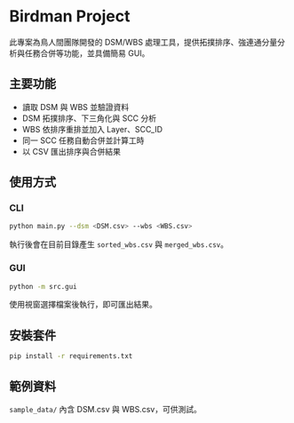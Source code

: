 # Birdman Project

此專案為鳥人間團隊開發的 DSM/WBS 處理工具，提供拓撲排序、強連通分量分析與任務合併等功能，並具備簡易 GUI。

## 主要功能

- 讀取 DSM 與 WBS 並驗證資料
- DSM 拓撲排序、下三角化與 SCC 分析
- WBS 依排序重排並加入 Layer、SCC_ID
- 同一 SCC 任務自動合併並計算工時
- 以 CSV 匯出排序與合併結果

## 使用方式

### CLI

```bash
python main.py --dsm <DSM.csv> --wbs <WBS.csv>
```

執行後會在目前目錄產生 `sorted_wbs.csv` 與 `merged_wbs.csv`。

### GUI

```bash
python -m src.gui
```

使用視窗選擇檔案後執行，即可匯出結果。

## 安裝套件

```bash
pip install -r requirements.txt
```

## 範例資料

`sample_data/` 內含 DSM.csv 與 WBS.csv，可供測試。
